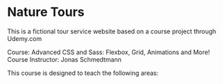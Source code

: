 # Nature Tours 

This is a fictional tour service website based on a course project through Udemy.com 

Course: Advanced CSS and Sass: Flexbox, Grid, Animations and More!
Course Instructor: Jonas Schmedtmann

This course is designed to teach the following areas:

